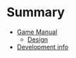# Summary

- [Game Manual](./manual/README.md)
	- [Design](./manual/design.md)
- [Development info](./development.md)
